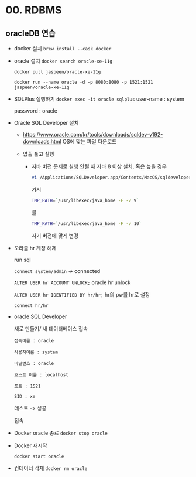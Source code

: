 # 00. RDBMS

## oracleDB 연습

- docker 설치 
  `brew install --cask docker`

- oracle 설치
  `docker search oracle-xe-11g`

  `docker pull jaspeen/oracle-xe-11g`

  `docker run --name oracle -d -p 8080:8080 -p 1521:1521 jaspeen/oracle-xe-11g`

- SQLPlus 실행하기
  `docker exec -it oracle sqlplus`
  user-name : system

  password : oracle

- Oracle SQL Developer 설치

  - https://www.oracle.com/kr/tools/downloads/sqldev-v192-downloads.html OS에 맞는 파일 다운로드

  - 압출 풀고 실행

    - 자바 버전 문제로 실행 안될 때 자바 8 이상 설치,
       혹은 높을 경우

      ```bash
      vi /Applications/SQLDeveloper.app/Contents/MacOS/sqldeveloper.sh
      ```

      가서

      ```bash
      TMP_PATH=`/usr/libexec/java_home -F -v 9`
      ```

      를

      ```bash
      TMP_PATH=`/usr/libexec/java_home -F -v 10`
      ```

      자기 버전에 맞게 변경

- 오라클 hr 계정 해제

  run sql

  `connect system/admin` -> connected

  `ALTER USER hr ACCOUNT UNLOCK;` oracle hr unlock

  `ALTER USER hr IDENTIFIED BY hr/hr;` hr의 pw를 hr로 설정

  `connect hr/hr`

- oracle SQL Developer

  새로 만들기/ 새 데이터베이스 접속

  `접속이름 : oracle`

  `사용자이름 : system`

  `비밀번호 : oracle`

  `호스트 이름 : localhost`

  `포트 : 1521`

  `SID : xe`

  테스트 -> 성공

  접속

- Docker oracle 종료
  `docker stop oracle`

- Docker 재시작

  `docker start oracle`

- 컨테이너 삭제
  `docker rm oracle`